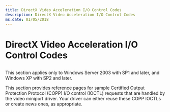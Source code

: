 ```yaml
---
title: DirectX Video Acceleration I/O Control Codes
description: DirectX Video Acceleration I/O Control Codes
ms.date: 01/05/2018
---
```


# DirectX Video Acceleration I/O Control Codes


## <span id="ddk_directx_video_acceleration_i_o_control_codes_gg"></span><span id="DDK_DIRECTX_VIDEO_ACCELERATION_I_O_CONTROL_CODES_GG"></span>


This section applies only to Windows Server 2003 with SP1 and later, and Windows XP with SP2 and later.

This section provides reference pages for sample Certified Output Protection Protocol (COPP) I/O control (IOCTL) requests that are handled by the video miniport driver. Your driver can either reuse these COPP IOCTLs or create news ones, as appropriate.

 

 






